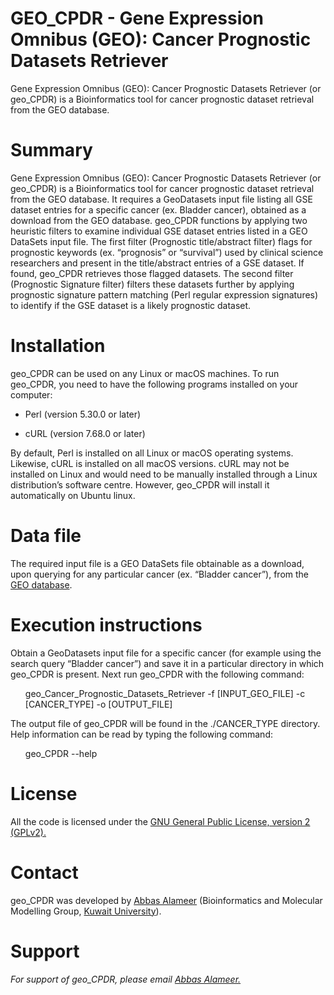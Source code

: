 # GEO_CPDR - Gene Expression Omnibus (GEO): Cancer Prognostic Datasets Retriever
Gene Expression Omnibus (GEO): Cancer Prognostic Datasets Retriever (or geo_CPDR) is a Bioinformatics tool for cancer prognostic dataset retrieval from the GEO database.
# Summary
Gene Expression Omnibus (GEO): Cancer Prognostic Datasets Retriever (or geo_CPDR) is a Bioinformatics tool for cancer prognostic dataset retrieval from the GEO database. It requires a GeoDatasets input file listing all GSE dataset entries for a specific cancer (ex. Bladder cancer), obtained as a download from the GEO database.  geo_CPDR functions by applying two heuristic filters to examine individual GSE dataset entries listed in a GEO DataSets input file. The first filter (Prognostic title/abstract filter) flags for prognostic keywords (ex. “prognosis” or “survival”) used by clinical science researchers and present in the title/abstract entries of a GSE dataset. If found, geo_CPDR retrieves those flagged datasets. The second filter (Prognostic Signature filter) filters these datasets further by applying prognostic signature pattern matching (Perl regular expression signatures) to identify if the GSE dataset is a likely prognostic dataset.
# Installation
geo_CPDR can be used on any Linux or macOS machines. To run geo_CPDR, you need to have the following programs installed on your computer:

<p><ul><li>Perl (version 5.30.0 or later)</li></ul></p>
<p><ul><li>cURL (version 7.68.0 or later)</li></ul></p>

By default, Perl is installed on all Linux or macOS operating systems. Likewise, cURL is installed on all macOS versions. cURL may not be installed on Linux and would need to be manually installed through a Linux distribution’s software centre. However, geo_CPDR will install it automatically on Ubuntu linux.
# Data file
The required input file is a GEO DataSets file obtainable as a download, upon querying for any particular cancer (ex. “Bladder cancer”), from the <a href="https://www.ncbi.nlm.nih.gov/geo/">GEO database</a>. 
# Execution instructions
Obtain a GeoDatasets input file for a specific cancer (for example using the search query “Bladder cancer”) and save it in a particular directory in which geo_CPDR is present. Next run geo_CPDR with the following command:

<p><ul>geo_Cancer_Prognostic_Datasets_Retriever -f [INPUT_GEO_FILE] -c [CANCER_TYPE] -o [OUTPUT_FILE]</ul></p>

The output file of geo_CPDR will be found in the ./CANCER_TYPE directory. Help information can be read by typing the following command:  

<p><ul>geo_CPDR --help</ul></p>

# License
All the code is licensed under the <a href="http://www.gnu.org/licenses/gpl-2.0-standalone.html">GNU General Public License, version 2 (GPLv2).</a> 
# Contact
geo_CPDR was developed by <a href="http://kuweb.ku.edu.kw/biosc/People/AcademicStaff/Dr.AbbasAlameer/index.htm">Abbas Alameer</a> (Bioinformatics and Molecular Modelling Group, <a href="http://kuweb.ku.edu.kw/ku/index.htm">Kuwait University</a>).

# Support
<address>For support of geo_CPDR, please email <a href="mailto:abbas.alameer@ku.edu.kw">Abbas Alameer.</a></address>
